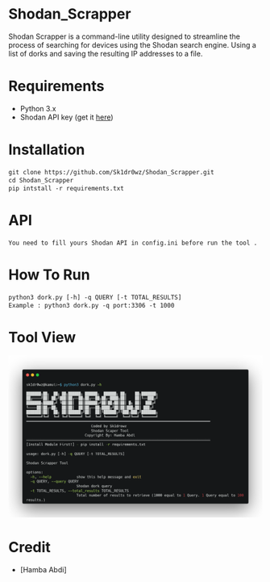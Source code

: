 # Shodan_Scrapper
Shodan Scrapper is a command-line utility designed to streamline the process of searching for devices using the Shodan search engine. Using a list of dorks and saving the resulting IP addresses to a file.

# Requirements

- Python 3.x
- Shodan API key (get it [here](https://account.shodan.io/register))

# Installation
```
git clone https://github.com/Sk1dr0wz/Shodan_Scrapper.git
cd Shodan_Scrapper
pip intstall -r requirements.txt
```

# API
```
You need to fill yours Shodan API in config.ini before run the tool .
```

# How To Run
```
python3 dork.py [-h] -q QUERY [-t TOTAL_RESULTS]
Example : python3 dork.py -q port:3306 -t 1000
```

# Tool View

![screenshot](carbon.png)

# Credit
* [Hamba Abdi]
